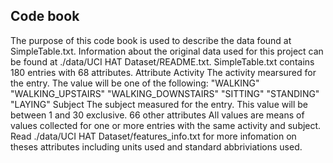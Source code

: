 ## Code book

The purpose of this code book is used to describe the data found at SimpleTable.txt. Information about the original data used for this project can be found at ./data/UCI HAT Dataset/README.txt. SimpleTable.txt contains 180 entries with 68 attributes. 
	Attribute
		Activity
			The activity mearsured for the entry.
			The value will be one of the following:
				"WALKING"
				"WALKING_UPSTAIRS"
				"WALKING_DOWNSTAIRS"
				"SITTING"
				"STANDING"
				"LAYING"
		Subject
			The subject measured for the entry.
			This value will be between 1 and 30 exclusive.
		66 other attributes
			All values are means of values collected for one or more entries with the same activity and subject.
			Read ./data/UCI HAT Dataset/features_info.txt for more infomation on theses attributes including units used and standard abbriviations used.
